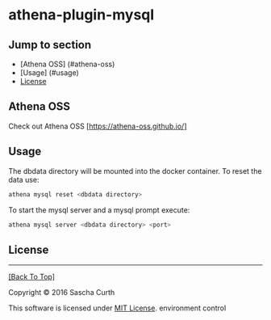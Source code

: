 athena-plugin-mysql
===================

## Jump to section
* [Athena OSS] (#athena-oss)
* [Usage] (#usage)
* [License](#license)

## Athena OSS

Check out Athena OSS [https://athena-oss.github.io/]

## Usage

The dbdata directory will be mounted into the docker container. To reset the data use:

```bash
athena mysql reset <dbdata directory>
```

To start the mysql server and a mysql prompt execute:
```bash
athena mysql server <dbdata directory> <port> 
```

## License
---
[[Back To Top]](#jump-to-section)

Copyright © 2016 Sascha Curth

This software is licensed under [MIT License](http://scurth.mit-license.org/). environment control
